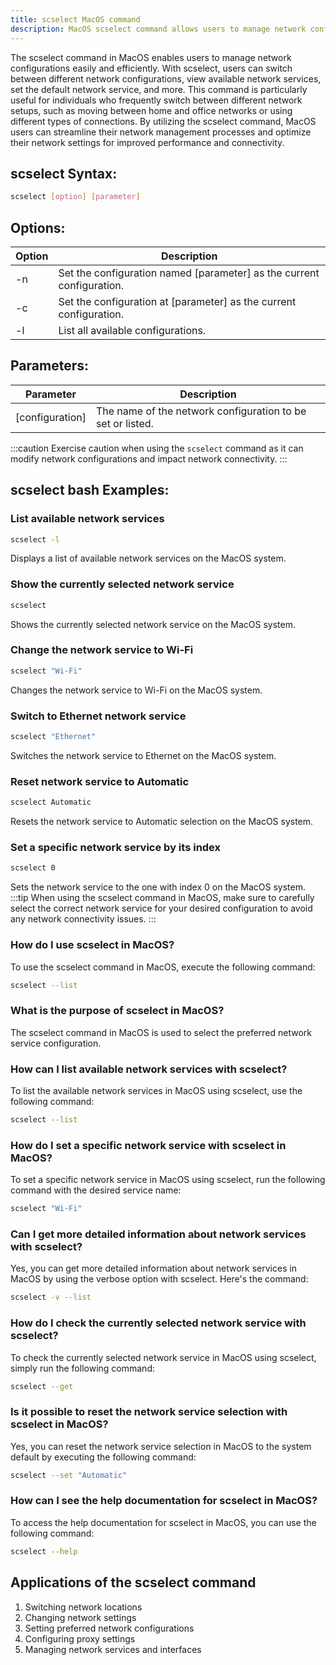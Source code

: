 ```yaml
---
title: scselect MacOS command
description: MacOS scselect command allows users to manage network configurations efficiently. Learn how to utilize this powerful command to optimize your network settings.
---
```


The scselect command in MacOS enables users to manage network configurations easily and efficiently. With scselect, users can switch between different network configurations, view available network services, set the default network service, and more. This command is particularly useful for individuals who frequently switch between different network setups, such as moving between home and office networks or using different types of connections. By utilizing the scselect command, MacOS users can streamline their network management processes and optimize their network settings for improved performance and connectivity.
## scselect Syntax:
```bash
scselect [option] [parameter]
```

## Options:
| Option       | Description                                      |
|--------------|--------------------------------------------------|
| -n           | Set the configuration named [parameter] as the current configuration.  |
| -c           | Set the configuration at [parameter] as the current configuration.  |
| -l           | List all available configurations.  |

## Parameters:
| Parameter    | Description                                      |
|--------------|--------------------------------------------------|
| [configuration]   | The name of the network configuration to be set or listed.  |

:::caution
Exercise caution when using the `scselect` command as it can modify network configurations and impact network connectivity.
:::
## scselect bash Examples:
### List available network services
```bash
scselect -l
```
Displays a list of available network services on the MacOS system.

### Show the currently selected network service
```bash
scselect
```
Shows the currently selected network service on the MacOS system.

### Change the network service to Wi-Fi
```bash
scselect "Wi-Fi"
```
Changes the network service to Wi-Fi on the MacOS system.

### Switch to Ethernet network service
```bash
scselect "Ethernet"
```
Switches the network service to Ethernet on the MacOS system.

### Reset network service to Automatic
```bash
scselect Automatic
```
Resets the network service to Automatic selection on the MacOS system.

### Set a specific network service by its index
```bash
scselect 0
```
Sets the network service to the one with index 0 on the MacOS system.
:::tip
When using the scselect command in MacOS, make sure to carefully select the correct network service for your desired configuration to avoid any network connectivity issues.
:::

### How do I use scselect in MacOS?
To use the scselect command in MacOS, execute the following command:
```bash
scselect --list
```

### What is the purpose of scselect in MacOS?
The scselect command in MacOS is used to select the preferred network service configuration.

### How can I list available network services with scselect?
To list the available network services in MacOS using scselect, use the following command:
```bash
scselect --list
```

### How do I set a specific network service with scselect in MacOS?
To set a specific network service in MacOS using scselect, run the following command with the desired service name:
```bash
scselect "Wi-Fi"
```

### Can I get more detailed information about network services with scselect?
Yes, you can get more detailed information about network services in MacOS by using the verbose option with scselect. Here's the command:
```bash
scselect -v --list
```

### How do I check the currently selected network service with scselect?
To check the currently selected network service in MacOS using scselect, simply run the following command:
```bash
scselect --get
```

### Is it possible to reset the network service selection with scselect in MacOS?
Yes, you can reset the network service selection in MacOS to the system default by executing the following command:
```bash
scselect --set "Automatic"
```

### How can I see the help documentation for scselect in MacOS?
To access the help documentation for scselect in MacOS, you can use the following command:
```bash
scselect --help
```
## Applications of the scselect command

1. Switching network locations
2. Changing network settings
3. Setting preferred network configurations
4. Configuring proxy settings
5. Managing network services and interfaces